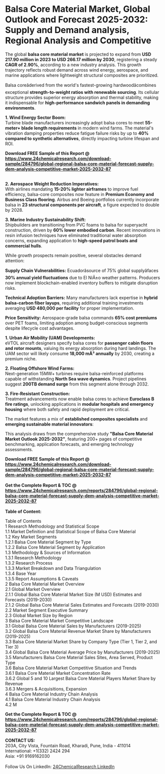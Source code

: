 <h1>Balsa Core Material Market, Global Outlook and Forecast 2025-2032: Supply and Demand analysis, Regional Analysis and Competitive</h1><p>The global <strong>balsa core material market</strong> is projected to expand from <strong>USD 217.90 million in 2023 to USD 266.17 million by 2030</strong>, registering a steady <strong>CAGR of 2.90%</strong>, according to a new industry analysis. This growth trajectory reflects robust demand across wind energy, aerospace, and marine applications where lightweight structural composites are prioritized.</p><p>Balsa coreâderived from the world's fastest-growing hardwoodâcombines exceptional <strong>strength-to-weight ratios with renewable sourcing</strong>. Its cellular structure provides superior energy absorption and thermal stability, making it indispensable for <strong>high-performance sandwich panels in demanding environments</strong>.</p><p><strong>1. Wind Energy Sector Boom:</strong><br>
Turbine blade manufacturers increasingly adopt balsa cores to meet <strong>55-meter+ blade length requirements</strong> in modern wind farms. The material's vibration damping properties reduce fatigue failure risks by up to <strong>40% compared to synthetic alternatives</strong>, directly impacting turbine lifespan and ROI.</p><div><b>Download FREE Sample of this Report @ 
            <a href="https://www.24chemicalresearch.com/download-sample/284796/global-regional-balsa-core-material-forecast-supply-dem-analysis-competitive-market-2025-2032-87">
            https://www.24chemicalresearch.com/download-sample/284796/global-regional-balsa-core-material-forecast-supply-dem-analysis-competitive-market-2025-2032-87</a></b></div><br><p><strong>2. Aerospace Weight Reduction Imperatives:</strong><br>
With airlines mandating <strong>15-20% lighter airframes</strong> to improve fuel efficiency, balsa-core composites now feature in <strong>Premium Economy and Business Class flooring</strong>. Airbus and Boeing portfolios currently incorporate balsa in <strong>23 structural components per aircraft</strong>, a figure expected to double by 2028.</p><p><strong>3. Marine Industry Sustainability Shift:</strong><br>
Shipbuilders are transitioning from PVC foams to balsa for superyacht construction, driven by <strong>60% lower embodied carbon</strong>. Recent innovations in resin infusion techniques have eliminated traditional water absorption concerns, expanding application to <strong>high-speed patrol boats and commercial hulls</strong>.</p><p>While growth prospects remain positive, several obstacles demand attention:</p><p><strong>Supply Chain Vulnerabilities:</strong> Ecuadorâsource of 75% global supplyâfaces <strong>30% annual yield fluctuations</strong> due to El NiÃ±o weather patterns. Producers now implement blockchain-enabled inventory buffers to mitigate disruption risks.</p><p><strong>Technical Adoption Barriers:</strong> Many manufacturers lack expertise in <strong>hybrid balsa-carbon fiber layups</strong>, requiring additional training investments averaging <strong>USD 480,000 per facility</strong> for proper implementation.</p><p><strong>Price Sensitivity:</strong> Aerospace-grade balsa commands <strong>65% cost premiums</strong> over PET foams, limiting adoption among budget-conscious segments despite lifecycle cost advantages.</p><p><strong>1. Urban Air Mobility (UAM) Developments:</strong><br>
eVTOL aircraft designers specify balsa cores for <strong>passenger cabin floors and rotor mounts</strong>, valuing its energy absorption during hard landings. The UAM sector will likely consume <strong>18,000 mÂ³ annually</strong> by 2030, creating a premium niche.</p><p><strong>2. Floating Offshore Wind Farms:</strong><br>
Next-generation 15MW+ turbines require balsa-reinforced platforms capable of withstanding <strong>North Sea wave dynamics</strong>. Project pipelines suggest <strong>200TB demand surge</strong> from this segment alone through 2032.</p><p><strong>3. Fire-Resistant Construction:</strong><br>
Treatment advancements now enable balsa cores to achieve <strong>Euroclass B fire ratings</strong>, unlocking applications in <strong>modular hospitals and emergency housing</strong> where both safety and rapid deployment are critical.</p><p>The market features a mix of <strong>established composites specialists</strong> and <strong>emerging sustainable material innovators</strong>:</p><p>This analysis draws from the comprehensive study <strong>"Balsa Core Material Market Outlook 2025-2032"</strong>, featuring 200+ pages of competitive benchmarking, application forecasts, and emerging technology assessments.</p><div><b>Download FREE Sample of this Report @ 
            <a href="https://www.24chemicalresearch.com/download-sample/284796/global-regional-balsa-core-material-forecast-supply-dem-analysis-competitive-market-2025-2032-87">
            https://www.24chemicalresearch.com/download-sample/284796/global-regional-balsa-core-material-forecast-supply-dem-analysis-competitive-market-2025-2032-87</a></b></div><br><div><b>Get the Complete Report & TOC @ 
            <a href="https://www.24chemicalresearch.com/reports/284796/global-regional-balsa-core-material-forecast-supply-dem-analysis-competitive-market-2025-2032-87">
            https://www.24chemicalresearch.com/reports/284796/global-regional-balsa-core-material-forecast-supply-dem-analysis-competitive-market-2025-2032-87</a></b></div><br>
            <b>Table of Content:</b><p>Table of Contents<br />
1 Research Methodology and Statistical Scope<br />
1.1 Market Definition and Statistical Scope of Balsa Core Material<br />
1.2 Key Market Segments<br />
1.2.1 Balsa Core Material Segment by Type<br />
1.2.2 Balsa Core Material Segment by Application<br />
1.3 Methodology & Sources of Information<br />
1.3.1 Research Methodology<br />
1.3.2 Research Process<br />
1.3.3 Market Breakdown and Data Triangulation<br />
1.3.4 Base Year<br />
1.3.5 Report Assumptions & Caveats<br />
2 Balsa Core Material Market Overview<br />
2.1 Global Market Overview<br />
2.1.1 Global Balsa Core Material Market Size (M USD) Estimates and Forecasts (2019-2030)<br />
2.1.2 Global Balsa Core Material Sales Estimates and Forecasts (2019-2030)<br />
2.2 Market Segment Executive Summary<br />
2.3 Global Market Size by Region<br />
3 Balsa Core Material Market Competitive Landscape<br />
3.1 Global Balsa Core Material Sales by Manufacturers (2019-2025)<br />
3.2 Global Balsa Core Material Revenue Market Share by Manufacturers (2019-2025)<br />
3.3 Balsa Core Material Market Share by Company Type (Tier 1, Tier 2, and Tier 3)<br />
3.4 Global Balsa Core Material Average Price by Manufacturers (2019-2025)<br />
3.5 Manufacturers Balsa Core Material Sales Sites, Area Served, Product Type<br />
3.6 Balsa Core Material Market Competitive Situation and Trends<br />
3.6.1 Balsa Core Material Market Concentration Rate<br />
3.6.2 Global 5 and 10 Largest Balsa Core Material Players Market Share by Revenue<br />
3.6.3 Mergers & Acquisitions, Expansion<br />
4 Balsa Core Material Industry Chain Analysis<br />
4.1 Balsa Core Material Industry Chain Analysis<br />
4.2 M</p><div><b>Get the Complete Report & TOC @ 
            <a href="https://www.24chemicalresearch.com/reports/284796/global-regional-balsa-core-material-forecast-supply-dem-analysis-competitive-market-2025-2032-87">
            https://www.24chemicalresearch.com/reports/284796/global-regional-balsa-core-material-forecast-supply-dem-analysis-competitive-market-2025-2032-87</a></b></div><br><b>CONTACT US:</b><br>
            203A, City Vista, Fountain Road, Kharadi, Pune, India - 411014<br>
            International: +1(332) 2424 294<br>
            Asia: +91 9169162030 <br><br>
            Follow Us On LinkedIn: <a href="https://www.linkedin.com/company/24chemicalresearch/">24ChemicalResearch LinkedIn</a>